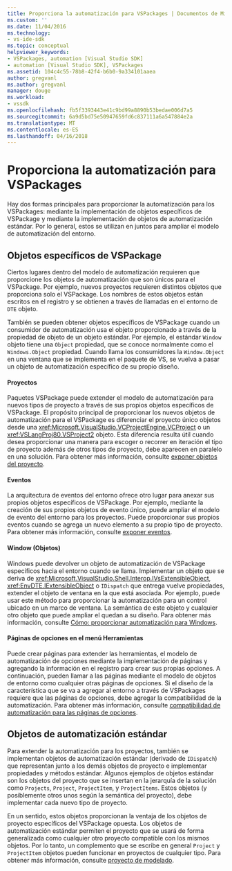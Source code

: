 ```yaml
---
title: Proporciona la automatización para VSPackages | Documentos de Microsoft
ms.custom: ''
ms.date: 11/04/2016
ms.technology:
- vs-ide-sdk
ms.topic: conceptual
helpviewer_keywords:
- VSPackages, automation [Visual Studio SDK]
- automation [Visual Studio SDK], VSPackages
ms.assetid: 104c4c55-78b8-42f4-b6b0-9a334101aaea
author: gregvanl
ms.author: gregvanl
manager: douge
ms.workload:
- vssdk
ms.openlocfilehash: fb5f3393443e41c9bd99a8890b53bedae006d7a5
ms.sourcegitcommit: 6a9d5bd75e50947659fd6c837111a6a547884e2a
ms.translationtype: MT
ms.contentlocale: es-ES
ms.lasthandoff: 04/16/2018
---
```

# <a name="providing-automation-for-vspackages"></a>Proporciona la automatización para VSPackages
Hay dos formas principales para proporcionar la automatización para los VSPackages: mediante la implementación de objetos específicos de VSPackage y mediante la implementación de objetos de automatización estándar. Por lo general, estos se utilizan en juntos para ampliar el modelo de automatización del entorno.  
  
## <a name="vspackage-specific-objects"></a>Objetos específicos de VSPackage  
 Ciertos lugares dentro del modelo de automatización requieren que proporcione los objetos de automatización que son únicos para el VSPackage. Por ejemplo, nuevos proyectos requieren distintos objetos que proporciona solo el VSPackage. Los nombres de estos objetos están escritos en el registro y se obtienen a través de llamadas en el entorno de `DTE` objeto.  
  
 También se pueden obtener objetos específicos de VSPackage cuando un consumidor de automatización usa el objeto proporcionado a través de la propiedad de objeto de un objeto estándar. Por ejemplo, el estándar `Window` objeto tiene una `Object` propiedad, que se conoce normalmente como el `Windows.Object` propiedad. Cuando llama los consumidores la `Window.Object` en una ventana que se implementa en el paquete de VS, se vuelva a pasar un objeto de automatización específico de su propio diseño.  
  
#### <a name="projects"></a>Proyectos  
 Paquetes VSPackage puede extender el modelo de automatización para nuevos tipos de proyecto a través de sus propios objetos específicos de VSPackage. El propósito principal de proporcionar los nuevos objetos de automatización para el VSPackage es diferenciar el proyecto único objetos desde una <xref:Microsoft.VisualStudio.VCProjectEngine.VCProject> o un <xref:VSLangProj80.VSProject2> objeto. Esta diferencia resulta útil cuando desea proporcionar una manera para escoger o recorrer en iteración el tipo de proyecto además de otros tipos de proyecto, debe aparecen en paralelo en una solución. Para obtener más información, consulte [exponer objetos del proyecto](../../extensibility/internals/exposing-project-objects.md).  
  
#### <a name="events"></a>Eventos  
 La arquitectura de eventos del entorno ofrece otro lugar para anexar sus propios objetos específicos de VSPackage. Por ejemplo, mediante la creación de sus propios objetos de evento único, puede ampliar el modelo de evento del entorno para los proyectos. Puede proporcionar sus propios eventos cuando se agrega un nuevo elemento a su propio tipo de proyecto. Para obtener más información, consulte [exponer eventos](../../extensibility/internals/exposing-events-in-the-visual-studio-sdk.md).  
  
#### <a name="window-objects"></a>Window (Objetos)  
 Windows puede devolver un objeto de automatización de VSPackage específicos hacia el entorno cuando se llama. Implementar un objeto que se deriva de <xref:Microsoft.VisualStudio.Shell.Interop.IVsExtensibleObject>, <xref:EnvDTE.IExtensibleObject> o `IDispatch` que entrega vuelve propiedades, extender el objeto de ventana en la que está asociada. Por ejemplo, puede usar este método para proporcionar la automatización para un control ubicado en un marco de ventana. La semántica de este objeto y cualquier otro objeto que puede ampliar el quedan a su diseño. Para obtener más información, consulte [Cómo: proporcionar automatización para Windows](../../extensibility/internals/how-to-provide-automation-for-windows.md).  
  
#### <a name="options-pages-on-the-tools-menu"></a>Páginas de opciones en el menú Herramientas  
 Puede crear páginas para extender las herramientas, el modelo de automatización de opciones mediante la implementación de páginas y agregando la información en el registro para crear sus propias opciones. A continuación, pueden llamar a las páginas mediante el modelo de objetos de entorno como cualquier otras páginas de opciones. Si el diseño de la característica que se va a agregar al entorno a través de VSPackages requiere que las páginas de opciones, debe agregar la compatibilidad de la automatización. Para obtener más información, consulte [compatibilidad de automatización para las páginas de opciones](../../extensibility/internals/automation-support-for-options-pages.md).  
  
## <a name="standard-automation-objects"></a>Objetos de automatización estándar  
 Para extender la automatización para los proyectos, también se implementan objetos de automatización estándar (derivado de `IDispatch`) que representan junto a los demás objetos de proyecto e implementar propiedades y métodos estándar. Algunos ejemplos de objetos estándar son los objetos del proyecto que se insertan en la jerarquía de la solución como `Projects`, `Project`, `ProjectItem`, y `ProjectItems`. Estos objetos (y posiblemente otros unos según la semántica del proyecto), debe implementar cada nuevo tipo de proyecto.  
  
 En un sentido, estos objetos proporcionan la ventaja de los objetos de proyecto específicos del VSPackage opuesta. Los objetos de automatización estándar permiten el proyecto que se usará de forma generalizada como cualquier otro proyecto compatible con los mismos objetos. Por lo tanto, un complemento que se escribe en general `Project` y `ProjectItem` objetos pueden funcionar en proyectos de cualquier tipo. Para obtener más información, consulte [proyecto de modelado](../../extensibility/internals/project-modeling.md).